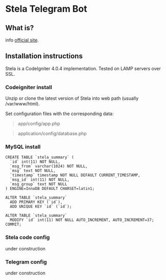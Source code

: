 # Stela Telegram Bot

## What is?

info [official site](https://quedadasestelaresmadrid.com).

## Installation instructions
Stela is a CodeIgniter 4.0.4 implementation.
Tested on LAMP servers over SSL.


### Codeigniter install
Unzip or clone the latest version of Stela into web path (usually /var/www/html). 

Set configuration files with the corresponding data:
> app/config/app.php

> application/config/database.php

### MySQL install
```
CREATE TABLE `stela_summary` (
  `id` int(11) NOT NULL,
  `msg_from` varchar(1024) NOT NULL,
  `msg` text NOT NULL,
  `timestamp` timestamp NOT NULL DEFAULT CURRENT_TIMESTAMP,
  `msg_id` int(11) NOT NULL,
  `msg_group` text NOT NULL
) ENGINE=InnoDB DEFAULT CHARSET=latin1;

ALTER TABLE `stela_summary`
  ADD PRIMARY KEY (`id`),
  ADD UNIQUE KEY `id` (`id`);

ALTER TABLE `stela_summary`
  MODIFY `id` int(11) NOT NULL AUTO_INCREMENT, AUTO_INCREMENT=37;
COMMIT;
```
### Stela code config

under construction

### Telegram config

under construction





